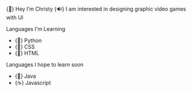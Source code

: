 {🌊} Hey I’m Christy
{🔊} I am interested in designing graphic video games with UI

Languages I'm Learning
- {🐍} Python 
- {🎨} CSS 
- {🧩} HTML 

Languages I hope to learn soon
- {🔖} Java
- {☕} Javascript 


<!---
christyqiancloud/christyqiancloud is a ✨special✨ repository because its `README.md` (this file) appears on your GitHub profile.
---!>
 
